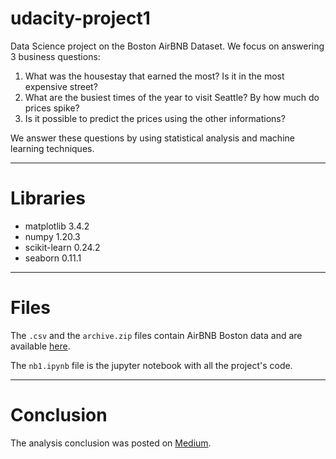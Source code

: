 # udacity-project1

Data Science project on the Boston AirBNB Dataset. We focus on answering 3 business questions:

1. What was the housestay that earned the most? Is it in the most expensive street? 
2. What are the busiest times of the year to visit Seattle? By how much do prices spike?
3. Is it possible to predict the prices using the other informations?

We answer these questions by using statistical analysis and machine learning techniques.

---
# Libraries
* matplotlib                3.4.2
* numpy                     1.20.3
* scikit-learn              0.24.2
* seaborn                   0.11.1

---
# Files
The `.csv` and the `archive.zip` files contain AirBNB Boston data and are available [here](https://www.kaggle.com/airbnb/boston).

The `nb1.ipynb` file is the jupyter notebook with all the project's code.

---
# Conclusion
The analysis conclusion was posted on [Medium](http).
